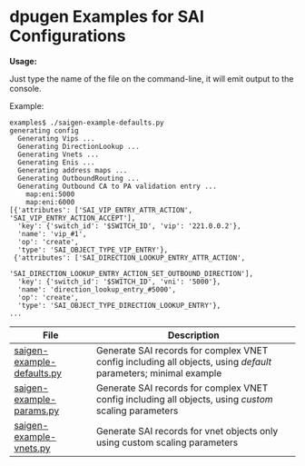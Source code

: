 # dpugen Examples for SAI Configurations

**Usage:**

Just type the name of the file on the command-line, it will emit output to the console.

Example:

```
examples$ ./saigen-example-defaults.py
generating config
  Generating Vips ...
  Generating DirectionLookup ...
  Generating Vnets ...
  Generating Enis ...
  Generating address maps ...
  Generating OutboundRouting ...
  Generating Outbound CA to PA validation entry ...
    map:eni:5000
    map:eni:6000
[{'attributes': ['SAI_VIP_ENTRY_ATTR_ACTION', 'SAI_VIP_ENTRY_ACTION_ACCEPT'],
  'key': {'switch_id': '$SWITCH_ID', 'vip': '221.0.0.2'},
  'name': 'vip_#1',
  'op': 'create',
  'type': 'SAI_OBJECT_TYPE_VIP_ENTRY'},
 {'attributes': ['SAI_DIRECTION_LOOKUP_ENTRY_ATTR_ACTION',
                 'SAI_DIRECTION_LOOKUP_ENTRY_ACTION_SET_OUTBOUND_DIRECTION'],
  'key': {'switch_id': '$SWITCH_ID', 'vni': '5000'},
  'name': 'direction_lookup_entry_#5000',
  'op': 'create',
  'type': 'SAI_OBJECT_TYPE_DIRECTION_LOOKUP_ENTRY'},
...
```

| File                                                               | Description            |
|--------------------------------------------------------------------|------------------------|
| [saigen-example-defaults.py](saigen-example-defaults.py)           | Generate SAI records for complex VNET config including all objects, using *default* parameters; minimal example |
| [saigen-example-params.py](saigen-example-params.py)               | Generate SAI records for complex VNET config including all objects, using *custom* scaling parameters                 | 
| [saigen-example-vnets.py](saigen-example-vnets.py)                 | Generate SAI records for vnet objects only using custom scaling parameters                 | 
